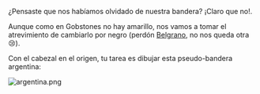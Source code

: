 ¿Pensaste que nos habíamos olvidado de nuestra bandera? ¡Claro que no!. 

Aunque como en Gobstones no hay amarillo, nos vamos a tomar el atrevimiento de cambiarlo por negro (perdón [Belgrano](https://es.wikipedia.org/wiki/Manuel_Belgrano), no nos queda otra :cry:).

Con el cabezal en el origen, tu tarea es dibujar esta pseudo-bandera argentina:

![argentina.png](https://raw.githubusercontent.com/sagrado-corazon-alcal/mumuki-guia-fundamentos-practica-primeros-programas/master/images/argentina.png)